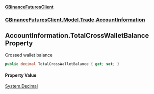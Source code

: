 #### [GBinanceFuturesClient](./index.md 'index')
### [GBinanceFuturesClient.Model.Trade](./GBinanceFuturesClient-Model-Trade.md 'GBinanceFuturesClient.Model.Trade').[AccountInformation](./GBinanceFuturesClient-Model-Trade-AccountInformation.md 'GBinanceFuturesClient.Model.Trade.AccountInformation')
## AccountInformation.TotalCrossWalletBalance Property
Crossed wallet balance  
```csharp
public decimal TotalCrossWalletBalance { get; set; }
```
#### Property Value
[System.Decimal](https://docs.microsoft.com/en-us/dotnet/api/System.Decimal 'System.Decimal')  
